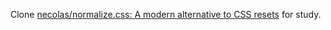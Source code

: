 Clone [necolas/normalize.css: A modern alternative to CSS resets](https://github.com/necolas/normalize.css) for study.
